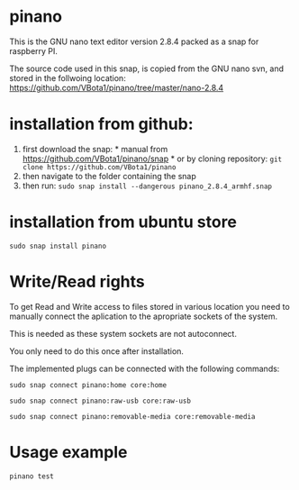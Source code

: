 # pinano
This is the GNU nano text editor version 2.8.4 packed as a snap for raspberry PI. 

The source code used in this snap, is copied from the GNU nano svn, and stored in the follwoing location: https://github.com/VBota1/pinano/tree/master/nano-2.8.4

# installation from github:
  1. first download the snap:
    * manual from https://github.com/VBota1/pinano/snap
    * or by cloning repository: ```git clone https://github.com/VBota1/pinano```
  2. then navigate to the folder containing the snap
  3. then run:
    ```sudo snap install --dangerous pinano_2.8.4_armhf.snap```

# installation from ubuntu store
  ```sudo snap install pinano```
  
# Write/Read rights
  To get Read and Write access to files stored in various location you need to manually connect the aplication to the apropriate sockets of the system.
  
  This is needed as these system sockets are not autoconnect.
  
  You only need to do this once after installation. 
  
  The implemented plugs can be connected with the following commands:
  
  ```sudo snap connect pinano:home core:home```
  
  ```sudo snap connect pinano:raw-usb core:raw-usb```
  
  ```sudo snap connect pinano:removable-media core:removable-media```

# Usage example
  ```pinano test```
